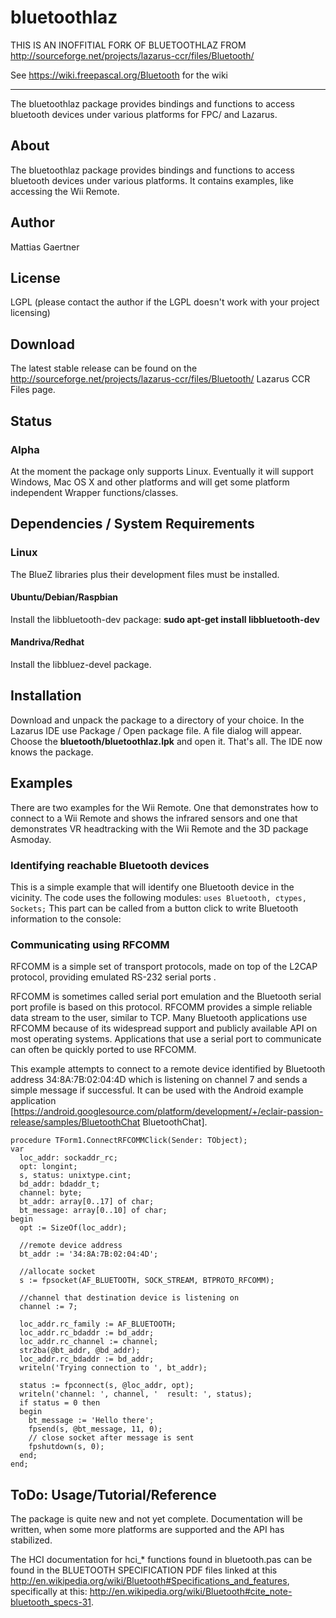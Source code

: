 # bluetoothlaz

THIS IS AN INOFFITIAL FORK OF BLUETOOTHLAZ FROM <http://sourceforge.net/projects/lazarus-ccr/files/Bluetooth/>

See <https://wiki.freepascal.org/Bluetooth> for the wiki

---

The bluetoothlaz package provides bindings and functions to access bluetooth devices under various platforms for FPC/ and Lazarus.

## About
The bluetoothlaz package provides bindings and functions to access bluetooth devices under various platforms. It contains examples, like accessing the Wii Remote.
## Author
Mattias Gaertner
## License
LGPL (please contact the author if the LGPL doesn't work with your project licensing)
## Download
The latest stable release can be found on the <http://sourceforge.net/projects/lazarus-ccr/files/Bluetooth/> Lazarus CCR Files page.
## Status
### Alpha
At the moment the package only supports Linux. Eventually it will support Windows, Mac OS X and other platforms and will get some platform independent Wrapper functions/classes.
## Dependencies / System Requirements
### Linux
The BlueZ libraries plus their development files must be installed. 
#### Ubuntu/Debian/Raspbian
Install the libbluetooth-dev package:
__sudo apt-get install libbluetooth-dev__
#### Mandriva/Redhat
Install the libbluez-devel package.
## Installation
Download and unpack the package to a directory of your choice. In the Lazarus IDE use Package / Open package file. A file dialog will appear. Choose the __bluetooth/bluetoothlaz.lpk__ and open it. That's all. The IDE now knows the package.
## Examples
There are two examples for the Wii Remote. One that demonstrates how to connect to a Wii Remote and shows the infrared sensors and one that demonstrates VR headtracking with the Wii Remote and the 3D package Asmoday.
### Identifying reachable Bluetooth devices
This is a simple example that will identify one Bluetooth device in the vicinity.
The code uses the following modules:
`uses Bluetooth, ctypes, Sockets;`
This part can be called from a button click to write Bluetooth information to the console:
### Communicating using RFCOMM
RFCOMM is a simple set of transport protocols, made on top of the L2CAP protocol, providing emulated RS-232 serial ports .

RFCOMM is sometimes called serial port emulation and the Bluetooth serial port profile is based on this protocol. RFCOMM provides a simple reliable data stream to the user, similar to TCP. Many Bluetooth applications use RFCOMM because of its widespread support and publicly available API on most operating systems. Applications that use a serial port to communicate can often be quickly ported to use RFCOMM.

This example attempts to connect to a remote device identified by Bluetooth address 34:8A:7B:02:04:4D which is listening on channel 7 and sends a simple message if successful. It can be used with the Android example application [https://android.googlesource.com/platform/development/+/eclair-passion-release/samples/BluetoothChat BluetoothChat].


    procedure TForm1.ConnectRFCOMMClick(Sender: TObject);
    var
      loc_addr: sockaddr_rc;
      opt: longint;
      s, status: unixtype.cint;
      bd_addr: bdaddr_t;
      channel: byte;
      bt_addr: array[0..17] of char;
      bt_message: array[0..10] of char;
    begin
      opt := SizeOf(loc_addr);
    
      //remote device address
      bt_addr := '34:8A:7B:02:04:4D';
    
      //allocate socket
      s := fpsocket(AF_BLUETOOTH, SOCK_STREAM, BTPROTO_RFCOMM);
    
      //channel that destination device is listening on
      channel := 7;
    
      loc_addr.rc_family := AF_BLUETOOTH;
      loc_addr.rc_bdaddr := bd_addr;
      loc_addr.rc_channel := channel;
      str2ba(@bt_addr, @bd_addr);
      loc_addr.rc_bdaddr := bd_addr;
      writeln('Trying connection to ', bt_addr);
    
      status := fpconnect(s, @loc_addr, opt);
      writeln('channel: ', channel, '  result: ', status);
      if status = 0 then
      begin
        bt_message := 'Hello there';
        fpsend(s, @bt_message, 11, 0);
        // close socket after message is sent
        fpshutdown(s, 0);
      end;
    end; 


## ToDo: Usage/Tutorial/Reference

The package is quite new and not yet complete. Documentation will be written, when some more platforms are supported and the API has stabilized.

The HCI documentation for hci_* functions found in bluetooth.pas can be found in the BLUETOOTH SPECIFICATION PDF files linked at this <http://en.wikipedia.org/wiki/Bluetooth#Specifications_and_features>, specifically at this: <http://en.wikipedia.org/wiki/Bluetooth#cite_note-bluetooth_specs-31>.
